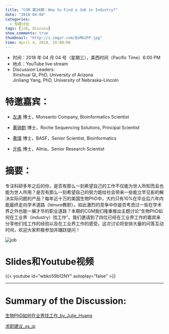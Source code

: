 ```yaml
---
title: "CGM 第26期：How to Find a Job in Industry?"
date: "2018-04-04"
categories:
  - 专题讨论
tags: [job, discuss]
show_comments: true
thumbnail: "http://i.imgur.com/QsMb2FP.jpg"
time: April 4, 2018, 20:00:00
---
```



- 时间：2018 年 04 月 04 号（星期三），美西时间（Pacific Time）6:00 PM
- 地点：YouTube live stream 
- Discussion Leaders:<br> Xinshuai Qi, PhD,  University of Arizona<br>
Jinliang Yang, PhD, University of Nebraska-Lincoln
 
# 特邀嘉宾：

- [左涛](https://www.linkedin.com/in/taozuo/) 博士，Monsanto Company, Bioinformatics Scientist

- [黄钟韵](https://www.linkedin.com/in/zhongyunhuang/) 博士，Roche Sequencing Solutions, Principal Scientist

- [黄璞](https://www.linkedin.com/in/pu-huang-447b6a35/) 博士，BASF，Senior Scientist, Bioinformatics

- [亓栋](https://www.linkedin.com/in/dong-qi-5b2bb93b/) 博士，Altria，Senior Research Scientist

# 摘要：
专注科研多年之后的你，是否有那么一刻希望自己的工作不仅能为世人所知而且也能为世人所用？是否有那么一刻希望自己的努力能给社会带来一些能立竿见影的解决实际问题的产品？每年近十万的美国生物PhD中，大约只有10%在毕业后六年内能最终走向学术道路（tenure教职）。如此激烈的竞争中你是否考虑过一些在学术界之外也能一展才华的职业道路？本期的CGM我们隆重推出主题讨论“生物PhD如何在工业界（industry）找工作”。我们邀请到了四位已经在工业界工作的嘉宾来分享他们找工作的经验以及在工业界工作的感受。这次讨论将安排大量的问答互动时间，欢迎大家积极参加并踊跃提问！

![job](https://i.imgur.com/QsMb2FP.jpg)

# Slides和Youtube视频

{{< youtube id="wbko59b12NY" autoplay="false" >}}


-------------------------

# Summary of the Discussion:
[生物PhD如何在业界找工作_by_Julie_Huang](https://drive.google.com/file/d/12bAUdHK4GoNDDpXEMIgQpQvgTv0aZCdW/view?usp=sharing)

[求职建议_xs_qi](https://drive.google.com/file/d/1JojTKJlyZCnquoHTsJRuoCjmw1xyIffy/view?usp=sharing)
